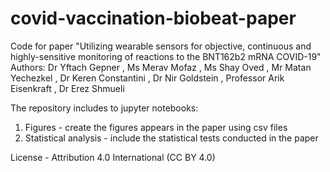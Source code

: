 # covid-vaccination-biobeat-paper
Code for paper "Utilizing wearable sensors for objective, continuous and highly-sensitive monitoring of reactions to the BNT162b2 mRNA COVID-19"
Authors: Dr Yftach Gepner , Ms Merav Mofaz , Ms Shay Oved , Mr Matan Yechezkel , Dr Keren Constantini , Dr Nir Goldstein , Professor Arik Eisenkraft , Dr Erez Shmueli

The repository includes to jupyter notebooks:
1. Figures - create the figures appears in the paper using csv files
2. Statistical analysis - include the statistical tests conducted in the paper

License - Attribution 4.0 International (CC BY 4.0)
